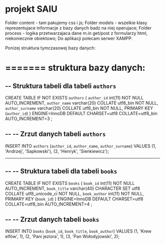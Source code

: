 projekt SAIU
=======
Folder content - tam pakujemy css i js;
Folder models - wszelkie klasy reprezentujace informacje z bazy danych badz na niej operujace;
Folder process - logika przetwarzajaca dane m.in get/post z formularzy html, niekoniecznie obiektowo;
Do aplikacji polecam serwer XAMPP.

Ponizej struktura tymczasowej bazy danych:


=======
struktura bazy danych:
=======


-- Struktura tabeli dla tabeli `authors`
--

CREATE TABLE IF NOT EXISTS `authors` (
  `author_id` int(11) NOT NULL AUTO_INCREMENT,
  `author_name` varchar(20) COLLATE utf8_bin NOT NULL,
  `author_surname` varchar(20) COLLATE utf8_bin NOT NULL,
  PRIMARY KEY (`author_id`)
) ENGINE=InnoDB  DEFAULT CHARSET=utf8 COLLATE=utf8_bin AUTO_INCREMENT=3 ;

--
-- Zrzut danych tabeli `authors`
--

INSERT INTO `authors` (`author_id`, `author_name`, `author_surname`) VALUES
(1, 'Andrzej', 'Sapkowski'),
(2, 'Henryk', 'Sienkiewicz');

-- --------------------------------------------------------

--
-- Struktura tabeli dla tabeli `books`
--

CREATE TABLE IF NOT EXISTS `books` (
  `book_id` int(11) NOT NULL AUTO_INCREMENT,
  `book_title` varchar(40) CHARACTER SET utf8 COLLATE utf8_unicode_ci NOT NULL,
  `book_author` int(11) NOT NULL,
  PRIMARY KEY (`book_id`)
) ENGINE=InnoDB  DEFAULT CHARSET=utf8 COLLATE=utf8_bin AUTO_INCREMENT=4 ;

--
-- Zrzut danych tabeli `books`
--

INSERT INTO `books` (`book_id`, `book_title`, `book_author`) VALUES
(1, 'Krew elfów', 1),
(2, 'Pani jeziora', 1),
(3, 'Pan Wołodyjowski', 2);

